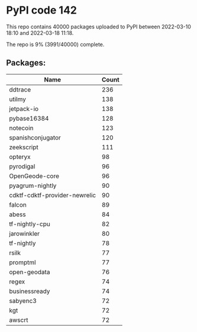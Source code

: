 # PyPI code 142

This repo contains 40000 packages uploaded to PyPI between 
2022-03-10 18:10 and 2022-03-18 11:18.

The repo is 9% (3991/40000) complete.

## Packages:

| Name  | Count |
| ----- | ----- |
| ddtrace | 236 |
| utilmy | 138 |
| jetpack-io | 138 |
| pybase16384 | 128 |
| notecoin | 123 |
| spanishconjugator | 120 |
| zeekscript | 111 |
| opteryx | 98 |
| pyrodigal | 96 |
| OpenGeode-core | 96 |
| pyagrum-nightly | 90 |
| cdktf-cdktf-provider-newrelic | 90 |
| falcon | 89 |
| abess | 84 |
| tf-nightly-cpu | 82 |
| jarowinkler | 80 |
| tf-nightly | 78 |
| rsilk | 77 |
| promptml | 77 |
| open-geodata | 76 |
| regex | 74 |
| businessready | 74 |
| sabyenc3 | 72 |
| kgt | 72 |
| awscrt | 72 |


